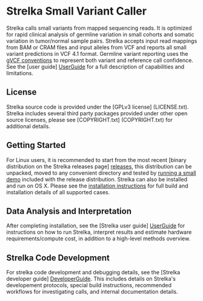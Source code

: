 Strelka Small Variant Caller
============================

Strelka calls small variants from mapped sequencing reads. It is optimized for rapid clinical analysis of germline variation in small cohorts and somatic
variation in tumor/normal sample pairs. Strelka accepts input read mappings from BAM or CRAM
files and input alleles from VCF and reports all small variant predictions in VCF 4.1 format. Germline variant reporting
uses the [gVCF conventions][gvcfPage] to represent both variant and reference
call confidence. See the [user guide] [UserGuide] for a full description of capabilities and limitations.

[gvcfPage]:https://sites.google.com/site/gvcftools/home/about-gvcf
[UserGuide]:docs/userGuide/README.md

License
-------

Strelka source code is provided under the [GPLv3 license] (LICENSE.txt).
Strelka includes several third party packages provided under other
open source licenses, please see [COPYRIGHT.txt] (COPYRIGHT.txt)
for additional details.


Getting Started
---------------

For Linux users, it is recommended to start from the most recent
[binary distribution on the Strelka releases page] [releases], this
distribution can be unpacked, moved to any convenient directory and
tested by [running a small demo](docs/userGuide/installation.md#demo)
included with the release distribution. Strelka can also be installed
and run on OS X. Please see the [installation instructions](docs/userGuide/installation.md)
for full build and installation details of all supported cases.

[releases]:https://github.com/Illumina/strelka/releases


Data Analysis and Interpretation
--------------------------------

After completing installation, see the [Strelka user guide] [UserGuide]
for instructions on how to run Strelka, interpret results and estimate
hardware requirements/compute cost, in addition to a high-level methods
overview.


Strelka Code Development
------------------------

For strelka code development and debugging details, see the
[Strelka developer guide] [DeveloperGuide]. This includes details
on Strelka's developement protocols, special build instructions,
recommended workflows for investigating
calls, and internal documentation details.

[DeveloperGuide]:docs/developerGuide/README.md
